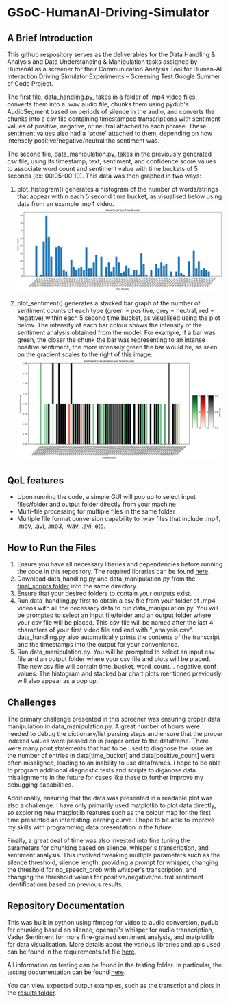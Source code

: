 # GSoC-HumanAI-Driving-Simulator

## A Brief Introduction

This github respository serves as the deliverables for the Data Handling & Analysis and Data Understanding & Manipulation tasks assigned by HumanAI as a screener for their Communication Analysis Tool for Human-AI Interaction Driving Simulator Experiments – Screening Test Google Summer of Code Project.

The first file, [data_handling.py](/final_scripts/data_handling.py), takes in a folder of .mp4 video files, converts them into a .wav audio file, chunks them using pydub's AudioSegment based on periods of silence in the audio, and converts the chunks into a csv file containing timestamped transcriptions with sentiment values of positive, negative, or neutral attached to each phrase. These sentiment values also had a 'score' attached to them, depending on how intensely positive/negative/neutral the sentiment was.

The second file, [data_manipulation.py](/final_scripts/data_manipulation.py), takes in the previously generated csv file, using its timestamp, text, sentiment, and confidence score values to associate word count and sentiment value with time buckets of 5 seconds (ex: 00:05-00:10). This data was then graphed in two ways:

1) plot_histogram() generates a histogram of the number of words/strings that appear within each 5 second time bucket, as visualised below using data from an example .mp4 video. ![Saved histogram plot of word counts at each time bucket](/results/plots/histogram_plot2.png)

2) plot_sentiment() generates a stacked bar graph of the number of sentiment counts of each type (green = positive, grey = neutral, red = negative) within each 5 second time bucket, as visualised using the plot below. The intensity of each bar colour shows the intensity of the sentiment analysis obtained from the model. For example, if a bar was green, the closer the chunk the bar was representing to an intense positive sentiment, the more intensely green the bar would be, as seen on the gradient scales to the right of this image.
![Saved stacked bar graph plot of sentiment counts at each time bucket](/results/plots/sentiment_plot2.png)

## QoL features
- Upon running the code, a simple GUI will pop up to select input files/folder and output folder directly from your machine
- Multi-file processing for multiple files in the same folder
- Multiple file format conversion capability to .wav files that include .mp4, .mov, .avi, .mp3, .wav, .avi, etc.

## How to Run the Files

1) Ensure you have all necessary libaries and dependencies before running the code in this repository. The required libraries can be found [here](/requirements.txt).
2) Download data_handling.py and data_manipulation.py from the [final_scripts folder](/final_scripts/) into the same directory.
3) Ensure that your desired folders to contain your outputs exist.
4) Run data_handling.py first to obtain a csv file from your folder of .mp4 videos with all the necessary data to run data_manipulation.py. You will be prompted to select an input file/folder and an output folder where your csv file will be placed. This csv file will be named after the last 4 characters of your first video file and end with "_analysis.csv". data_handling.py also automatically prints the contents of the transcript and the timestamps into the output for your convenience. 
5) Run data_manipulation.py. You will be prompted to select an input csv file and an output folder where your csv file and plots will be placed. The new csv file will contain time_bucket, word_count... negative_conf values. The histogram and stacked bar chart plots mentioned previously will also appear as a pop up.

## Challenges

The primary challenge presented in this screener was ensuring proper data manipulation in data_manipulation.py. A great number of hours were needed to debug the dictionary/list parsing steps and ensure that the proper indexed values were passed on in proper order to the dataframe. There were many print statements that had to be used to diagnose the issue as the number of entries in data[time_bucket] and data[positive_count] were often misaligned, leading to an inability to use dataframes. I hope to be able to program additional diagnostic tests and scripts to diganose data misalignments in the future for cases like these to further improve my debugging capabilities.

Additionally, ensuring that the data was presented in a readable plot was also a challenge. I have only primarily used matplotlib to plot data directly, so exploring new matplotlib features such as the colour map for the first time presented an interesting learning curve. I hope to be able to improve my skills with programming data presentation in the future.

Finally, a great deal of time was also invested into fine tuning the parameters for chunking based on silence, whisper's transcription, and sentiment analysis. This involved tweaking multiple parameters such as the silence threshold, silence length, providing a prompt for whisper, changing the threshold for no_speech_prob with whisper's transcription, and changing the threshold values for positive/negative/neutral sentiment identifications based on previous results.

## Repository Documentation
This was built in python using ffmpeg for video to audio conversion, pydub for chunking based on silence, openapi's whisper for audio transcription, Vader Sentiment for more fine-grained sentiment analysis, and matplotlib for data visualisation. More details about the various libraries and apis used can be found in the requirements.txt file [here](/requirements.txt).

All information on testing can be found in the testing folder. In particular, the testing documentation can be found 
[here](/testing/testing_docu.txt).

You can view expected output examples, such as the transcript and plots in the [results folder](/results).
